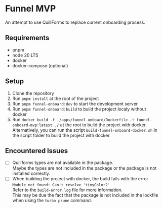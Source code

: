 # Funnel MVP
An attempt to use QuillForms to replace current onboarding process.

## Requirements
- pnpm
- node 20 LTS
- docker
- docker-compose (optional)

## Setup
1. Clone the repository
2. Run `pnpm install` at the root of the project
3. Run `pnpm funnel-onboard:dev` to start the development server
4. Run `pnpm funnel-onboard:build` to build the project localy without docker
5. Run `docker build -f ./apps/funnel-onboard/Dockerfile -t funnel-onboard-mvp:latest ./` at the root to build the project with docker.
Alternatively, you can run the script `build-funnel-onboard-docker.sh` in the script folder to build the project with docker.

## Encountered Issues
- [ ] Quillforms types are not available in the package.<br/>Maybe the types are not included in the package or the package is not installed correctly.
- [ ] When building the project with docker, the build fails with the error `Module not found: Can't resolve 'tinyColor2'`<br/>Refer to the `build-error.log` file for more information.<br/>This may be due the fact that the package is not included in the lockfile when using the `turbo prune` command.
